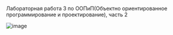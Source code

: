 Лабораторная работа 3 по ООПиП(Объектно ориентированное программирование и проектирование), часть 2

![image](https://github.com/SKY-LEO/OOP_2_3/assets/69394830/2711aa49-ad73-4315-afad-7941fb90b0b6)
